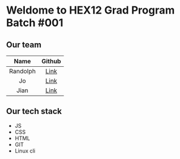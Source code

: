 # Weldome to HEX12 Grad Program Batch #001

## Our team

|   Name   |  Github   |
|:--------:| :---: |
| Randolph | [Link](https://github.com/randolphpark)   |
|    Jo    | [Link](https://github.com/tuohuang-li)   |
|   Jian   | [Link](https://github.com/auslij)  |
## Our tech stack
- JS
- CSS
- HTML
- GIT
- Linux cli
